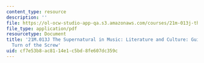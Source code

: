 ```yaml
---
content_type: resource
description: ''
file: https://ol-ocw-studio-app-qa.s3.amazonaws.com/courses/21m-013j-the-supernatural-in-music-literature-and-culture-fall-2013/cf7e53b8ac8114e1c5bd8fe607dc359c_MIT21M_013JF13_Gde_fr_Brten.pdf
file_type: application/pdf
resourcetype: Document
title: '21M.013J The Supernatural in Music: Literature and Culture: Guide for Britten''s
  Turn of the Screw'
uid: cf7e53b8-ac81-14e1-c5bd-8fe607dc359c
---
```

